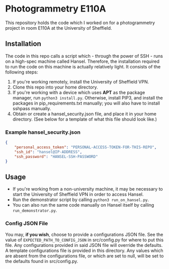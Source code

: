 # Photogrammetry E110A

This repository holds the code which I worked on for a photogrammetry project in room E110A at the University of Sheffield.

## Installation

The code in this repo calls a script which - through the power of SSH - runs on a high-spec machine called Hansel. Therefore, the installation required to run the code on this machine is actually relatively light. It consists of the following steps:

1. If you're working remotely, install the University of Sheffield VPN.
1. Clone this repo into your home directory.
1. If you're working with a device which uses **APT** as the package manager, run `python3 install.py`. Otherwise, install PIP3, and install the packages in pip_requirements.txt manually; you will also have to install sshpass manually.
1. Obtain or create a hansel_security.json file, and place it in your home directory. (See below for a template of what this file should look like.)

### Example hansel_security.json

```json
{
    "personal_access_token": "PERSONAL-ACCESS-TOKEN-FOR-THIS-REPO",
    "ssh_id": "hansel@IP-ADDRESS",
    "ssh_password": "HANSEL-SSH-PASSWORD"
}
```

## Usage

* If you're working from a non-university machine, it may be necessary to start the University of Sheffield VPN in order to access Hansel.
* Run the demonstrator script by calling `python3 run_on_hansel.py`.
* You can also run the same code manually on Hansel itself by calling `run_demonstrator.py`.

### Config JSON File

You may, **if you wish**, choose to provide a configurations JSON file. See the value of `EXPECTED_PATH_TO_CONFIG_JSON` in src/config.py for where to put this file. Any configurations provided in said JSON file will override the defaults. A template configurations file is provided in this directory. Any values which are absent from the configurations file, or which are set to null, will be set to the defaults found in src/config.py.
